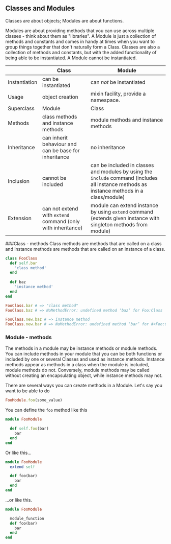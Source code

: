 ## Classes and Modules

Classes are about objects; Modules are about functions.

Modules are about providing methods that you can use across multiple classes - think about them as "libraries". A Module is just a collection of methods and constants and comes in handy at times when you want to group things together that don't naturally form a Class. Classes are also a collection of methods and constants, but with the added functionality of being able to be instantiated. A Module cannot be instantiated. 

|               | Class                                                        | Module                                                                                                                                      |
|---------------|--------------------------------------------------------------|---------------------------------------------------------------------------------------------------------------------------------------------|
| Instantiation | can be instantiated                                          | can *not* be instantiated                                                                                                                   |
| Usage         | object creation                                              | mixin facility, provide a namespace.                                                                                                        |
| Superclass    | Module                                                       | Class                                                                                                                                       |
| Methods       | class methods and instance methods                           | module methods and instance methods                                                                                                         |
| Inheritance   | can inherit behaviour and can be base for inheritance        | no inheritance                                                                                                                              |
| Inclusion     | cannot be included                                           | can be included in classes and modules by using the `include` command (includes all instance methods as instance methods in a class/module) |
| Extension     | can not extend with `extend` command (only with inheritance) | module can extend instance by using `extend` command (extends given instance with singleton methods from module)                            |

###Class - methods
Class methods are methods that are called on a class and instance methods are methods that are called on an instance of a class.

```ruby
class FooClass
  def self.bar
    'class method'
  end
  
  def baz
    'instance method'
  end
end

FooClass.bar # => "class method"
FooClass.baz # => NoMethodError: undefined method ‘baz’ for Foo:Class

FooClass.new.baz # => instance method
FooClass.new.bar # => NoMethodError: undefined method ‘bar’ for #<Foo:0x1e820>

```


### Module - methods

The methods in a module may be instance methods or module methods. You can include methods in your module that you can be both functions or included by one or several Classes and used as instance methods. Instance methods appear as methods in a class when the module is included, module methods do not. Conversely, module methods may be called without creating an encapsulating object, while instance methods may not.



There are several ways you can create methods in a Module. Let's say you want to be able to do
```ruby
FooModule.foo(some_value)
```
You can define the `foo` method like this
```ruby
module FooModule

  def self.foo(bar)
    bar
  end
end
```
Or like this...
```ruby
module FooModule
  extend self

  def foo(bar)
    bar
  end
end
```
...or like this.
```ruby
module FooModule

  module_function
  def foo(bar)
    bar
  end
end
```






